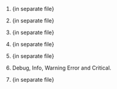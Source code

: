 1) {in separate file}

2) {in separate file}

3) {in separate file}

4) {in separate file}

5) {in separate file}

6) Debug, Info, Warning Error and Critical.

7) {in separate file}
